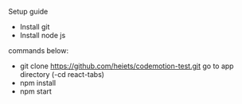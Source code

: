Setup guide

- Install git
- Install node js

commands below:
- git clone https://github.com/heiets/codemotion-test.git
go to app directory (-cd react-tabs)
- npm install
- npm start
